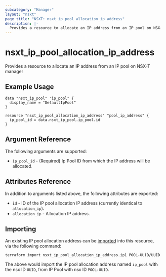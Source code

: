 ```yaml
---
subcategory: "Manager"
layout: "nsxt"
page_title: "NSXT: nsxt_ip_pool_allocation_ip_address"
description: |-
  Provides a resource to allocate an IP address from an IP pool on NSX-T manager
---
```


# nsxt_ip_pool_allocation_ip_address

Provides a resource to allocate an IP address from an IP pool on NSX-T manager

## Example Usage

```hcl
data "nsxt_ip_pool" "ip_pool" {
  display_name = "DefaultIpPool"
}

resource "nsxt_ip_pool_allocation_ip_address" "pool_ip_address" {
  ip_pool_id = data.nsxt_ip_pool.ip_pool.id
}
```

## Argument Reference

The following arguments are supported:

* `ip_pool_id` - (Required) Ip Pool ID from which the IP address will be allocated.

## Attributes Reference

In addition to arguments listed above, the following attributes are exported:

* `id` - ID of the IP pool allocation IP address (currently identical to `allocation_ip`).
* `allocation_ip` - Allocation IP address.

## Importing

An existing IP pool allocation address can be [imported][docs-import] into this resource, via the following command:

[docs-import]: https://www.terraform.io/cli/import

```
terraform import nsxt_ip_pool_allocation_ip_address.ip1 POOL-UUID/UUID
```

The above would import the IP pool allocation address named `ip_pool` with the nsx ID `UUID`, from IP Pool with nsx ID `POOL-UUID`.
